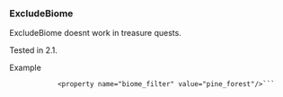 
### ExcludeBiome
ExcludeBiome doesnt work in treasure quests.

Tested in 2.1.

Example
```			<property name="biome_filter_type" value="ExcludeBiome"/>
			<property name="biome_filter" value="pine_forest"/>```

